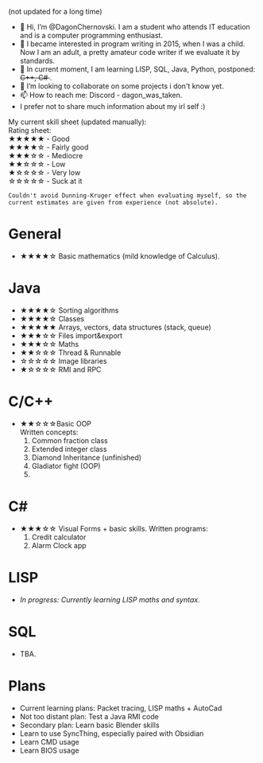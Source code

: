 (not updated for a long time)

- 👋 Hi, I’m @DagonChernovski. I am a student who attends IT education and is a computer programming enthusiast.
- 👀 I became interested in program writing in 2015, when I was a child. Now I am an adult, a pretty amateur code writer if we evaluate it by standards.
- 🌱 In current moment, I am learning LISP, SQL, Java, Python, postponed: <s>C++, C# </s>.
- 💞️ I’m looking to collaborate on some projects i don't know yet.
- 📫 How to reach me: Discord - dagon_was_taken. 
- I prefer not to share much information about my irl self :)

<!---
DagonChernovski/DagonChernovski is a ✨ special ✨ repository because its `README.md` (this file) appears on your GitHub profile.
You can click the Preview link to take a look at your changes.
--->

My current skill sheet (updated manually):  
    Rating sheet:  
★★★★★ - Good  
★★★★☆ - Fairly good    
★★★☆☆ - Mediocre  
★★☆☆☆ - Low  
★☆☆☆☆ - Very low  
☆☆☆☆☆ - Suck at it  

`Couldn't avoid Dunning-Kruger effect when evaluating myself, so the current estimates are given from experience (not absolute).`

# General
* ★★★★☆ Basic mathematics (mild knowledge of Calculus).
# Java
* ★★★★☆ Sorting algorithms
* ★★★★☆ Classes
* ★★★★★ Arrays, vectors, data structures (stack, queue)
* ★★★☆☆ Files import&export
* ★★★☆☆ Maths 
* ★★☆☆☆ Thread & Runnable
* ☆☆☆☆☆ Image libraries
* ★☆☆☆☆ RMI and RPC
# C/C++
* ★★☆☆☆Basic OOP  
	Written concepts:
	1. Common fraction class
	2. Extended integer class
	3. Diamond Inheritance (unfinished)
	4. Gladiator fight (OOP)
	5. 
# C\#
* ★★★☆☆ Visual Forms + basic skills.
	Written programs:
	1. Credit calculator
	2. Alarm Clock app
# LISP
* *In progress: Currently learning LISP maths and syntax.*
# SQL
* TBA.
# Plans
* Current learning plans: Packet tracing, LISP maths + AutoCad
* Not too distant plan: Test a Java RMI code
* Secondary plan: Learn basic Blender skills
* Learn to use SyncThing, especially paired with Obsidian
* Learn CMD usage
* Learn BIOS usage

